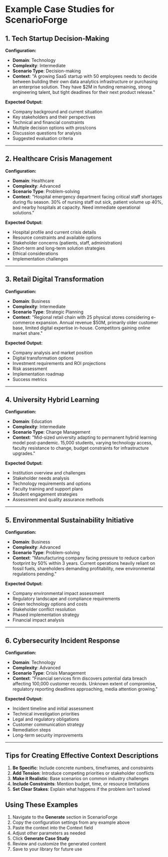 # Example Case Studies for ScenarioForge

## 1. Tech Startup Decision-Making

**Configuration:**
- **Domain**: Technology
- **Complexity**: Intermediate
- **Scenario Type**: Decision-making
- **Context**: "A growing SaaS startup with 50 employees needs to decide between building their own data analytics infrastructure or purchasing an enterprise solution. They have $2M in funding remaining, strong engineering talent, but tight deadlines for their next product release."

**Expected Output:**
- Company background and current situation
- Key stakeholders and their perspectives
- Technical and financial constraints
- Multiple decision options with pros/cons
- Discussion questions for analysis
- Suggested evaluation criteria

---

## 2. Healthcare Crisis Management

**Configuration:**
- **Domain**: Healthcare
- **Complexity**: Advanced
- **Scenario Type**: Problem-solving
- **Context**: "Hospital emergency department facing critical staff shortages during flu season. 30% of nursing staff out sick, patient volume up 40%, and nearby hospitals at capacity. Need immediate operational solutions."

**Expected Output:**
- Hospital profile and current crisis details
- Resource constraints and available options
- Stakeholder concerns (patients, staff, administration)
- Short-term and long-term solution strategies
- Ethical considerations
- Implementation challenges

---

## 3. Retail Digital Transformation

**Configuration:**
- **Domain**: Business
- **Complexity**: Intermediate
- **Scenario Type**: Strategic Planning
- **Context**: "Regional retail chain with 25 physical stores considering e-commerce expansion. Annual revenue $50M, primarily older customer base, limited digital expertise in-house. Competitors gaining online market share."

**Expected Output:**
- Company analysis and market position
- Digital transformation options
- Investment requirements and ROI projections
- Risk assessment
- Implementation roadmap
- Success metrics

---

## 4. University Hybrid Learning

**Configuration:**
- **Domain**: Education
- **Complexity**: Intermediate
- **Scenario Type**: Change Management
- **Context**: "Mid-sized university adapting to permanent hybrid learning model post-pandemic. 15,000 students, varying technology access, faculty resistance to change, budget constraints for infrastructure upgrades."

**Expected Output:**
- Institution overview and challenges
- Stakeholder needs analysis
- Technology requirements and options
- Faculty training and support plans
- Student engagement strategies
- Assessment and quality assurance methods

---

## 5. Environmental Sustainability Initiative

**Configuration:**
- **Domain**: Business
- **Complexity**: Advanced
- **Scenario Type**: Problem-solving
- **Context**: "Manufacturing company facing pressure to reduce carbon footprint by 50% within 3 years. Current operations heavily reliant on fossil fuels, shareholders demanding profitability, new environmental regulations pending."

**Expected Output:**
- Company environmental impact assessment
- Regulatory landscape and compliance requirements
- Green technology options and costs
- Stakeholder conflict resolution
- Phased implementation strategy
- Financial impact analysis

---

## 6. Cybersecurity Incident Response

**Configuration:**
- **Domain**: Technology
- **Complexity**: Advanced
- **Scenario Type**: Crisis Management
- **Context**: "Financial services firm discovers potential data breach affecting 100,000 customer records. Unknown extent of compromise, regulatory reporting deadlines approaching, media attention growing."

**Expected Output:**
- Incident timeline and initial assessment
- Technical investigation priorities
- Legal and regulatory obligations
- Customer communication strategy
- Remediation steps
- Long-term security improvements

---

## Tips for Creating Effective Context Descriptions

1. **Be Specific**: Include concrete numbers, timeframes, and constraints
2. **Add Tension**: Introduce competing priorities or stakeholder conflicts
3. **Make it Realistic**: Base scenarios on common industry challenges
4. **Include Constraints**: Mention budget, time, or resource limitations
5. **Set Clear Stakes**: Explain what happens if the problem isn't solved

## Using These Examples

1. Navigate to the **Generate** section in ScenarioForge
2. Copy the configuration settings from any example above
3. Paste the context into the Context field
4. Adjust other parameters as needed
5. Click **Generate Case Study**
6. Review and customize the generated content
7. Save to your library for future use